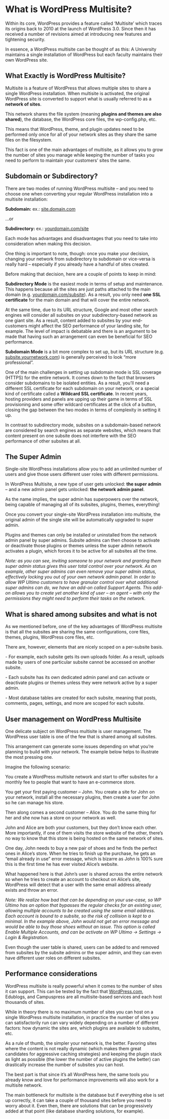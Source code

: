 # What is WordPress Multisite?

Within its core, WordPress provides a feature called ‘Multisite’ which traces its origins back to 2010 at the launch of WordPress 3.0. Since then it has received a number of revisions aimed at introducing new features and tightening security.

In essence, a WordPress multisite can be thought of as this: A University maintains a single installation of WordPress but each faculty maintains their own WordPress site.

## 

## What Exactly is WordPress Multisite?

Multisite is a feature of WordPress that allows multiple sites to share a single WordPress installation. When multisite is activated, the original WordPress site is converted to support what is usually referred to as a **network of sites**.

This network shares the file system (meaning **plugins and themes are also shared**), the database, the WordPress core files, the wp-config.php, etc.

This means that WordPress, theme, and plugin updates need to be performed only once for all of your network sites as they share the same files on the filesystem.

This fact is one of the main advantages of multisite, as it allows you to grow the number of sites you manage while keeping the number of tasks you need to perform to maintain your customers’ sites the same.

## 

## Subdomain or Subdirectory?

There are two modes of running WordPress multisite – and you need to choose one when converting your regular WordPress installation into a multisite installation:

**Subdomain:** ex.: [site.domain.com](http://site.domain.com)

…or

**Subdirectory:** ex.: [yourdomain.com/site](http://yourdomain.com/site)

Each mode has advantages and disadvantages that you need to take into consideration when making this decision.

One thing is important to note, though: once you make your decision, changing your network from subdirectory to subdomain or vice-versa is really hard – especially if you already have a handful of sites created.

Before making that decision, here are a couple of points to keep in mind:

**Subdirectory Mode** is the easiest mode in terms of setup and maintenance. This happens because all the sites are just paths attached to the main domain (e.g. [yourdomain.com/subsite](http://yourdomain.com/subsite)). As a result, you only need **one SSL certificate** for the main domain and that will cover the entire network.

At the same time, due to its URL structure, Google and most other search engines will consider all subsites on your subdirectory-based network as one giant site. As a result, content added to subsites by your end-customers might affect the SEO performance of your landing site, for example. The level of impact is debatable and there is an argument to be made that having such an arrangement can even be beneficial for SEO performance.

**Subdomain Mode** is a bit more complex to set up, but its URL structure (e.g. [subsite.yournetwork.com](http://subsite.yournetwork.com)) is generally perceived to look “more professional”.

One of the main challenges in setting up subdomain mode is SSL coverage (HTTPS) for the entire network. It comes down to the fact that browsers consider subdomains to be isolated entities. As a result, you’ll need a different SSL certificate for each subdomain on your network, or a special kind of certificate called a **Wildcard SSL certificate**. In recent years, hosting providers and panels are upping up their game in terms of SSL provisioning and some offer wildcard certificates at the click of a button, closing the gap between the two modes in terms of complexity in setting it up.

In contrast to subdirectory mode, subsites on a subdomain-based network are considered by search engines as separate websites, which means that content present on one subsite does not interfere with the SEO performance of other subsites at all.

## The Super Admin

Single-site WordPress installations allow you to add an unlimited number of users and give those users different user roles with different permissions.

In WordPress Multisite, a new type of user gets unlocked: **the super admin** – and a new admin panel gets unlocked: **the network admin panel**.

As the name implies, the super admin has superpowers over the network, being capable of managing all of its subsites, plugins, themes, everything!

Once you convert your single-site WordPress installation into multisite, the original admin of the single site will be automatically upgraded to super admin.

Plugins and themes can only be installed or uninstalled from the network admin panel by super admins. Subsite admins can then choose to activate or deactivate those plugins or themes unless the super admin network activates a plugin, which forces it to be active for all subsites all the time.

_Note: as you can see, inviting someone to your network and granting them super admin status gives this user total control over your network. As an example, other super admins can even remove your super admin status, effectively locking you out of your own network admin panel. In order to allow WP Ultimo customers to have granular control over what additional super admins can do, we have an add-on called Support Agents. This add-on allows you to create yet another kind of user – an agent – with only the permissions they might need to perform their tasks on the network._

## What is shared among subsites and what is not

As we mentioned before, one of the key advantages of WordPress multisite is that all the subsites are sharing the same configurations, core files, themes, plugins, WordPress core files, etc.

There are, however, elements that are nicely scoped on a per-subsite basis.

\- For example, each subsite gets its own uploads folder. As a result, uploads made by users of one particular subsite cannot be accessed on another subsite.

\- Each subsite has its own dedicated admin panel and can activate or deactivate plugins or themes unless they were network active by a super admin.

\- Most database tables are created for each subsite, meaning that posts, comments, pages, settings, and more are scoped for each subsite.

## User management on WordPress Multisite

One delicate subject on WordPress multisite is user management. The WordPress user table is one of the few that is shared among all subsites.

This arrangement can generate some issues depending on what you’re planning to build with your network. The example below helps to illustrate the most pressing one.

Imagine the following scenario:

You create a WordPress multisite network and start to offer subsites for a monthly fee to people that want to have an e-commerce store.

You get your first paying customer – John. You create a site for John on your network, install all the necessary plugins, then create a user for John so he can manage his store.

Then along comes a second customer – Alice. You do the same thing for her and she now has a store on your network as well.

John and Alice are both your customers, but they don’t know each other. More importantly, if one of them visits the store website of the other, there’s no way to know that this store is being hosted on the same network of sites.

One day, John needs to buy a new pair of shoes and he finds the perfect ones in Alice’s store. When he tries to finish up the purchase, he gets an “email already in use” error message, which is bizarre as John is 100% sure this is the first time he has ever visited Alice’s website.

What happened here is that John’s user is shared across the entire network so when he tries to create an account to checkout on Alice’s site, WordPress will detect that a user with the same email address already exists and throw an error.

_Note: We realize how bad that can be depending on your use-case, so WP Ultimo has an option that bypasses the regular checks for an existing user, allowing multiple accounts to be created using the same email address. Each account is bound to a subsite, so the risk of collision is kept to a minimal. In the example above, John would not get an error message and would be able to buy those shoes without an issue. This option is called Enable Multiple Accounts, and can be activate on WP Ultimo → Settings → Login & Registration._

Even though the user table is shared, users can be added to and removed from subsites by the subsite admins or the super admin, and they can even have different user roles on different subsites.

## Performance considerations

WordPress multisite is really powerful when it comes to the number of sites it can support. This can be tested by the fact that [WordPress.com](https://WordPress.com), Edublogs, and Campuspress are all multisite-based services and each host thousands of sites.

While in theory there is no maximum number of sites you can host on a single WordPress multisite installation, in practice the number of sites you can satisfactorily run can vary widely depending on a number of different factors: how dynamic the sites are, which plugins are available to subsites, etc.

As a rule of thumb, the simpler your network is, the better. Favoring sites where the content is not really dynamic (which makes them great candidates for aggressive caching strategies) and keeping the plugin stack as light as possible (the lower the number of active plugins the better) can drastically increase the number of subsites you can host.

The best part is that since it’s all WordPress here, the same tools you already know and love for performance improvements will also work for a multisite network.

The main bottleneck for multisite is the database but if everything else is set up correctly, it can take a couple of thousand sites before you need to worry about it. Even then, there are solutions that can be progressively added at that point (like database sharding solutions, for example).
